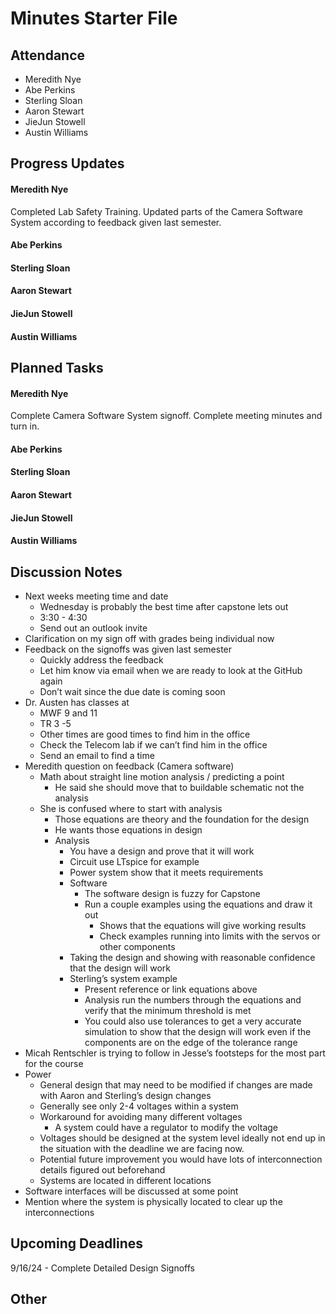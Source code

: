 # Minutes Starter File

## Attendance
   - Meredith Nye
   - Abe Perkins
   - Sterling Sloan
   - Aaron Stewart
   - JieJun Stowell
   - Austin Williams

## Progress Updates
#### Meredith Nye
Completed Lab Safety Training. Updated parts of the Camera Software System according to feedback given last semester.
#### Abe Perkins
#### Sterling Sloan
#### Aaron Stewart
#### JieJun Stowell
#### Austin Williams

## Planned Tasks
#### Meredith Nye
Complete Camera Software System signoff. Complete meeting minutes and turn in.
#### Abe Perkins
#### Sterling Sloan
#### Aaron Stewart
#### JieJun Stowell
#### Austin Williams

## Discussion Notes
- Next weeks meeting time and date
    - Wednesday is probably the best time after capstone lets out
    - 3:30 - 4:30
    - Send out an outlook invite
- Clarification on my sign off with grades being individual now
- Feedback on the signoffs was given last semester
    - Quickly address the feedback
    - Let him know via email when we are ready to look at the GitHub again
    - Don’t wait since the due date is coming soon
- Dr. Austen has classes at
    - MWF 9 and 11
    - TR 3 -5
    - Other times are good times to find him in the office
    - Check the Telecom lab if we can’t find him in the office
    - Send an email to find a time
- Meredith question on feedback (Camera software)
    - Math about straight line motion analysis / predicting a point
        - He said she should move that to buildable schematic not the analysis
    - She is confused where to start with analysis
        - Those equations are theory and the foundation for the design
        - He wants those equations in design
        - Analysis
            - You have a design and prove that it will work
            - Circuit use LTspice for example
            - Power system show that it meets requirements
            - Software 
                - The software design is fuzzy for Capstone
                - Run a couple examples using the equations and draw it out
                    - Shows that the equations will give working results
                    - Check examples running into limits with the servos or other components
            - Taking the design and showing with reasonable confidence that the design will work
            - Sterling’s system example
                - Present reference or link equations above
                - Analysis run the numbers through the equations and verify that the minimum threshold is met
                - You could also use tolerances to get a very accurate simulation to show that the design will work even if the components are on the edge of the tolerance range
- Micah Rentschler is trying to follow in Jesse’s footsteps for the most part for the course
- Power 
    - General design that may need to be modified if changes are made with Aaron and Sterling’s design changes
    - Generally see only 2-4 voltages within a system
    - Workaround for avoiding many different voltages
        - A system could have a regulator to modify the voltage
    - Voltages should be designed at the system level ideally not end up in the situation with the deadline we are facing now. 
    - Potential future improvement you would have lots of interconnection details figured out beforehand 
    - Systems are located in different locations
- Software interfaces will be discussed at some point 
- Mention where the system is physically located to clear up the interconnections
## Upcoming Deadlines
9/16/24 - Complete Detailed Design Signoffs
## Other
